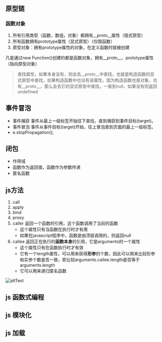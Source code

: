## 原型链

### 函数对象
1. 所有引用类型（函数，数组，对象）都拥有__proto__属性（隐式原型）
2. 所有函数拥有prototype属性（显式原型）（仅限函数）
3. 原型对象：拥有prototype属性的对象，在定义函数时就被创建

凡是通过new Function()创建的都是函数对象，拥有__proto__、prototype属性（指向原型对象）
> 查找属性，如果本身没有，则会去__proto__中查找，也就是构造函数的显式原型中查找，如果构造函数中也没有该属性，因为构造函数也是对象，也有__proto__，那么会去它的显式原型中查找，一直到null，如果没有则返回undefined

## 事件冒泡
* 事件捕获    事件从最上一级标签开始往下查找，直到捕获到事件目标(target)。
* 事件冒泡	事件从事件目标(target)开始，往上冒泡直到页面的最上一级标签。
* e.stopPropagation();

## 闭包
* 作用域
* 函数作为返回值，函数作为参数传递
* 匿名函数

## js方法
1. call
2. apply
3. bind
4. proxy
5. caller 返回一个函数的引用，这个函数调用了当前的函数
   * 这个属性只有当函数在执行时才有用
   * 如果在javascript程序中，函数是由顶层调用的，则返回null
6. callee 返回正在执行的**函数本身**的引用，它是arguments的一个属性
   * 这个属性只有在函数执行时才有效
   * 它有一个length属性，可以用来获得**形参**的个数，因此可以用来比较形参和实参个数是否一致，即比较arguments.callee.length是否等于arguments.length
   * 它可以用来递归匿名函数

![altText](./img/js方法.png "title") 
## js 函数式编程
## js 模块化
## js 加载
